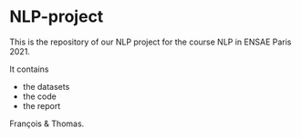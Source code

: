 # NLP-project

This is the repository of our NLP project for the course NLP in ENSAE Paris 2021. 

It contains 
* the datasets
* the code
* the report

François & Thomas. 
